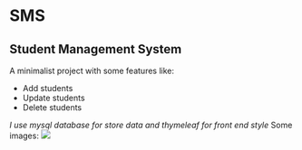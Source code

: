 
#  **SMS**

## Student Management System

A minimalist project with some features like: 

  - Add students
  - Update students
  - Delete students


*I use mysql database for store data and thymeleaf for front end style*
Some images:
![](SMS\src\main\resources\static\index.png)
